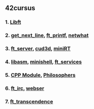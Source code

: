 
## 42cursus
### 1. [Libft](https://yeosong1.github.io/blog/posts/2020/04/21/libft.html)
### 2. [get_next_line](https://yeosong1.github.io/blog/posts/2020/04/21/get_next_line.html), [ft_printf](https://yeosong1.github.io/blog/posts/2020/04/21/ft_printf.html), [netwhat](netwhat)
### 3. [ft_server](ft_server), [cud3d](cub3d), [miniRT](_posts/miniRT.md)
### 4. [libasm](_posts/libasm), [minishell](minishell), [ft_services](ft_services)
### 5. [CPP Module](CPP_Module), [Philosophers](Philosophers)
### 6. [ft_irc](ft_irc), [webser](webser)
### 7. [ft_transcendence](ft_transcendence)
